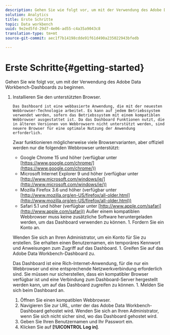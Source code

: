```yaml
---
description: Gehen Sie wie folgt vor, um mit der Verwendung des Adobe Data Workbench-Dashboards zu beginnen.
solution: Analytics
title: Erste Schritte
topic: Data workbench
uuid: 9e2ed5fd-29d7-4e06-ad55-c4a35a9043c8
translation-type: tm+mt
source-git-commit: aec1f7b14198cdde91f61d490a235022943bfedb

---
```



# Erste Schritte{#getting-started}

Gehen Sie wie folgt vor, um mit der Verwendung des Adobe Data Workbench-Dashboards zu beginnen.

1. Installieren Sie den unterstützten Browser.

       Das Dashboard ist eine webbasierte Anwendung, die mit der neuesten Webbrowser-Technologie arbeitet. Es kann auf jedem Betriebssystem verwendet werden, sofern das Betriebssystem mit einem kompatiblen Webbrowser ausgestattet ist. Da das Dashboard Funktionen nutzt, die in älteren Versionen von Webbrowsern nicht unterstützt werden, sind neuere Browser für eine optimale Nutzung der Anwendung erforderlich.
       
     Zwar funktionieren möglicherweise viele Browservarianten, aber offiziell werden nur die folgenden Webbrowser unterstützt:
   
   * Google Chrome 15 und höher (verfügbar unter [https://www.google.com/chrome/](https://www.google.com/chrome/))
   * Microsoft Internet Explorer 9 und höher (verfügbar unter [http://www.microsoft.com/windows/ie/](http://www.microsoft.com/windows/ie/))
   * Mozilla Firefox 3.6 und höher (verfügbar unter [http://www.mozilla.org/en-US/firefox/all-older.html](http://www.mozilla.org/en-US/firefox/all-older.html))
   * Safari 5.1 und höher (verfügbar unter [http://www.apple.com/safari](http://www.apple.com/safari))
   Außer einem kompatiblen Webbrowser muss keine zusätzliche Software heruntergeladen werden, um das Dashboard verwenden zu können. 1. Fordern Sie ein Konto an.

   Wenden Sie sich an Ihren Administrator, um ein Konto für Sie zu erstellen. Sie erhalten einen Benutzernamen, ein temporäres Kennwort und Anweisungen zum Zugriff auf das Dashboard. 1. Greifen Sie auf das Adobe Data Workbench-Dashboard zu.

   Das Dashboard ist eine Rich-Internet-Anwendung, für die nur ein Webbrowser und eine entsprechende Netzwerkverbindung erforderlich sind. Sie müssen nur sicherstellen, dass ein kompatibler Browser verfügbar ist und eine Verbindung zum Dashboard-Server hergestellt werden kann, um auf das Dashboard zugreifen zu können. 1. Melden Sie sich beim Dashboard an.
   1. Öffnen Sie einen kompatiblen Webbrowser.
   1. Navigieren Sie zur URL, unter der das Adobe Data Workbench-Dashboard gehostet wird. Wenden Sie sich an Ihren Administrator, wenn Sie sich nicht sicher sind, wo das Dashboard gehostet wird.
   1. Geben Sie Ihren Benutzernamen und Ihr Passwort ein.
   1. Klicken Sie auf **[!UICONTROL Log in]**.
